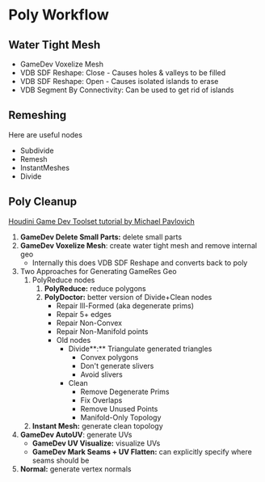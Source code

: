 # Poly Workflow

## Water Tight Mesh

- GameDev Voxelize Mesh
- VDB SDF Reshape: Close - Causes holes & valleys to be filled
- VDB SDF Reshape: Open - Causes isolated islands to erase
- VDB Segment By Connectivity: Can be used to get rid of islands

## Remeshing

Here are useful nodes
- Subdivide
- Remesh
- InstantMeshes
- Divide

## Poly Cleanup

[Houdini Game Dev Toolset tutorial by Michael Pavlovich](https://www.youtube.com/playlist?list=PLkzopwqcFevZLnQIIU8GTGwg4o7RaarZU)

1. **GameDev Delete Small Parts:** delete small parts
1. **GameDev Voxelize Mesh**: create water tight mesh and remove internal geo
   - Internally this does VDB SDF Reshape and converts back to poly
1. Two Approaches for Generating GameRes Geo
   1. PolyReduce nodes
      1. **PolyReduce:** reduce polygons
      1. **PolyDoctor:** better version of Divide+Clean nodes
         - Repair Ill-Formed (aka degenerate prims)
         - Repair 5+ edges
         - Repair Non-Convex
         - Repair Non-Manifold points
         - Old nodes
           - Divide**:** Triangulate generated triangles
             - Convex polygons
             - Don't generate slivers
             - Avoid slivers
           - Clean
             - Remove Degenerate Prims
             - Fix Overlaps
             - Remove Unused Points
             - Manifold-Only Topology
   1. **Instant Mesh:** generate clean topology
1. **GameDev AutoUV**: generate UVs
   - **GameDev UV Visualize:** visualize UVs
   - **GameDev Mark Seams + UV Flatten:** can explicitly specify where seams should be
1. **Normal:** generate vertex normals

